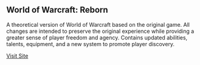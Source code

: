 ## World of Warcraft: Reborn

A theoretical version of World of Warcraft based on the original game. All changes are intended to preserve the original experience while providing a greater sense of player freedom and agency. Contains updated abilities, talents, equipment, and a new system to promote player discovery.

[Visit Site](https://ColtonWiklund.github.io)

